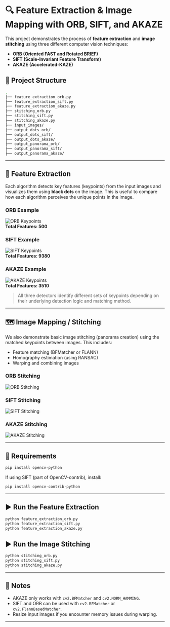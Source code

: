 
# 🔍 Feature Extraction & Image Mapping with ORB, SIFT, and AKAZE

This project demonstrates the process of **feature extraction** and **image stitching** using three different computer vision techniques:

- **ORB (Oriented FAST and Rotated BRIEF)**
- **SIFT (Scale-Invariant Feature Transform)**
- **AKAZE (Accelerated-KAZE)**

## 📂 Project Structure

```bash
.
├── feature_extraction_orb.py
├── feature_extraction_sift.py
├── feature_extraction_akaze.py
├── stitching_orb.py
├── stitching_sift.py
├── stitching_akaze.py
├── input_images/
├── output_dots_orb/
├── output_dots_sift/
├── output_dots_akaze/
├── output_panorama_orb/
├── output_panorama_sift/
├── output_panorama_akaze/
```

---

## 🧠 Feature Extraction

Each algorithm detects key features (keypoints) from the input images and visualizes them using **black dots** on the image. This is useful to compare how each algorithm perceives the unique points in the image.

### ORB Example

![ORB Keypoints](featureExtraction/output_orb_dots/dots_image1.jpg)  
**Total Features: 500**

### SIFT Example

![SIFT Keypoints](featureExtraction/output_sift_dots/dots_image1.jpg)  
**Total Features: 9380**

### AKAZE Example

![AKAZE Keypoints](featureExtraction/output_akaze_dots/dots_image1.jpg)  
**Total Features: 3510**


> All three detectors identify different sets of keypoints depending on their underlying detection logic and matching method.

---

## 🗺️ Image Mapping / Stitching

We also demonstrate basic image stitching (panorama creation) using the matched keypoints between images. This includes:

- Feature matching (BFMatcher or FLANN)
- Homography estimation (using RANSAC)
- Warping and combining images

### ORB Stitching

![ORB Stitching](worked/stitched_orb_bfmatcher.jpg)

### SIFT Stitching

![SIFT Stitching](worked/stitched_sift_bfmatcher.jpg)

### AKAZE Stitching

![AKAZE Stitching](worked/stitched_akaze_flann.jpg)

---

## 🧪 Requirements

```bash
pip install opencv-python
```

If using SIFT (part of OpenCV-contrib), install:

```bash
pip install opencv-contrib-python
```

---

## ▶️ Run the Feature Extraction

```bash
python feature_extraction_orb.py
python feature_extraction_sift.py
python feature_extraction_akaze.py
```

## ▶️ Run the Image Stitching

```bash
python stitching_orb.py
python stitching_sift.py
python stitching_akaze.py
```

---

## 📌 Notes

- AKAZE only works with `cv2.BFMatcher` and `cv2.NORM_HAMMING`.
- SIFT and ORB can be used with `cv2.BFMatcher` or `cv2.FlannBasedMatcher`.
- Resize input images if you encounter memory issues during warping.

---
